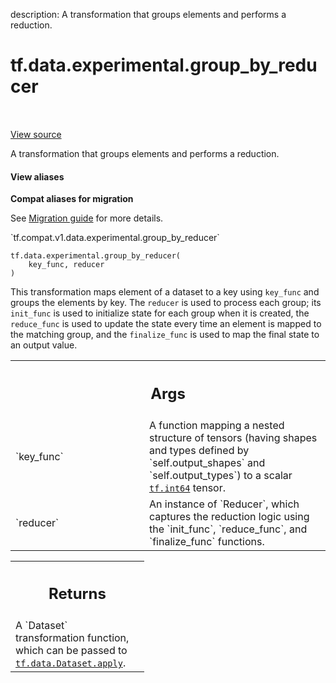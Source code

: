 description: A transformation that groups elements and performs a reduction.

<div itemscope itemtype="http://developers.google.com/ReferenceObject">
<meta itemprop="name" content="tf.data.experimental.group_by_reducer" />
<meta itemprop="path" content="Stable" />
</div>

# tf.data.experimental.group_by_reducer

<!-- Insert buttons and diff -->

<table class="tfo-notebook-buttons tfo-api nocontent" align="left">

</table>

<a target="_blank" class="external" href="/code/stable/tensorflow/python/data/experimental/ops/grouping.py">View source</a>



A transformation that groups elements and performs a reduction.

<section class="expandable">
  <h4 class="showalways">View aliases</h4>
  <p>
<b>Compat aliases for migration</b>
<p>See
<a href="https://www.tensorflow.org/guide/migrate">Migration guide</a> for
more details.</p>
<p>`tf.compat.v1.data.experimental.group_by_reducer`</p>
</p>
</section>

<pre class="devsite-click-to-copy prettyprint lang-py tfo-signature-link">
<code>tf.data.experimental.group_by_reducer(
    key_func, reducer
)
</code></pre>



<!-- Placeholder for "Used in" -->

This transformation maps element of a dataset to a key using `key_func` and
groups the elements by key. The `reducer` is used to process each group; its
`init_func` is used to initialize state for each group when it is created, the
`reduce_func` is used to update the state every time an element is mapped to
the matching group, and the `finalize_func` is used to map the final state to
an output value.

<!-- Tabular view -->
 <table class="responsive fixed orange">
<colgroup><col width="214px"><col></colgroup>
<tr><th colspan="2"><h2 class="add-link">Args</h2></th></tr>

<tr>
<td>
`key_func`
</td>
<td>
A function mapping a nested structure of tensors
(having shapes and types defined by `self.output_shapes` and
`self.output_types`) to a scalar <a href="../../../tf.md#int64"><code>tf.int64</code></a> tensor.
</td>
</tr><tr>
<td>
`reducer`
</td>
<td>
An instance of `Reducer`, which captures the reduction logic using
the `init_func`, `reduce_func`, and `finalize_func` functions.
</td>
</tr>
</table>



<!-- Tabular view -->
 <table class="responsive fixed orange">
<colgroup><col width="214px"><col></colgroup>
<tr><th colspan="2"><h2 class="add-link">Returns</h2></th></tr>
<tr class="alt">
<td colspan="2">
A `Dataset` transformation function, which can be passed to
<a href="../../../tf/data/Dataset.md#apply"><code>tf.data.Dataset.apply</code></a>.
</td>
</tr>

</table>

